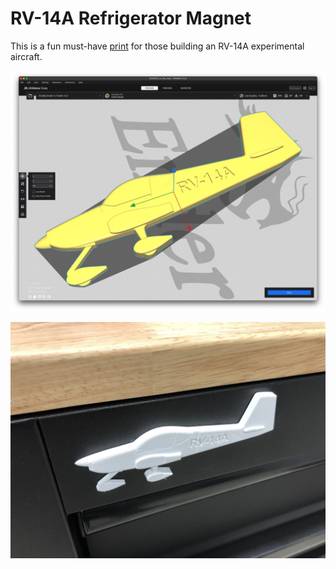 # RV-14A Refrigerator Magnet

This is a fun must-have [print](./3mf/rv_14a_mag.3mf) for those building an RV-14A experimental aircraft. 

![RV-14A fridge magnet](./img/rv_14a_model_lg.jpg)

![RV-14A fridge magnet](./img/rv_14a_mag.jpg)
